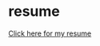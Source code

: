 # resume
[Click here for my resume](https://github.com/adrianisuru/resume/releases/download/latest/resume.pdf)
